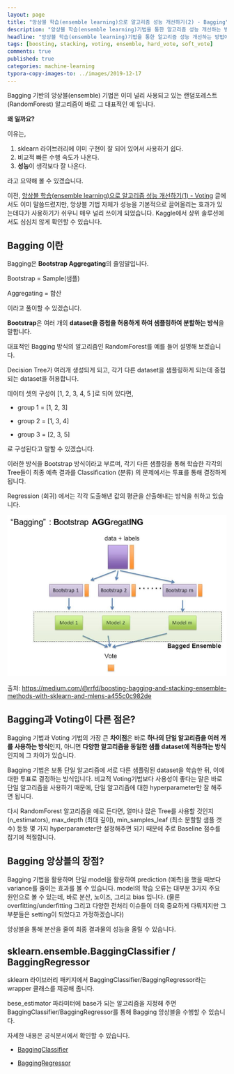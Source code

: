 ```yaml
---
layout: page
title: "앙상블 학습(ensemble learning)으로 알고리즘 성능 개선하기(2) - Bagging"
description: "앙상블 학습(ensemble learning)기법을 통한 알고리즘 성능 개선하는 방법에 대하여 알아보겠습니다."
headline: "앙상블 학습(ensemble learning)기법을 통한 알고리즘 성능 개선하는 방법에 대하여 알아보겠습니다."
tags: [boosting, stacking, voting, ensemble, hard_vote, soft_vote]
comments: true
published: true
categories: machine-learning
typora-copy-images-to: ../images/2019-12-17
---
```




Bagging 기반의 앙상블(ensemble) 기법은 이미 널리 사용되고 있는 랜덤포레스트(RandomForest) 알고리즘이 바로 그 대표적인 예 입니다.

**왜 일까요?** 

이유는,

1. sklearn 라이브러리에 이미 구현이 잘 되어 있어서 사용하기 쉽다.
2. 비교적 빠른 수행 속도가 나온다.
3. **성능**이 생각보다 잘 나온다.

라고 요약해 볼 수 있겠습니다.



이전, [앙상블 학습(ensemble learning)으로 알고리즘 성능 개선하기(1) - Voting](https://teddylee777.github.io/machine-learning/ensemble기법에-대한-이해와-종류-1) 글에서도 이미 말씀드렸지만, 앙상블 기법 자체가 성능을 기본적으로 끌어올리는 효과가 있는데다가 사용하기가 쉬우니 매우 널리 쓰이게 되었습니다. Kaggle에서 상위 솔루션에서도 심심치 않게 확인할 수 있습니다.



## Bagging 이란

Bagging은 **Bootstrap Aggregating**의 줄임말입니다.

Bootstrap = Sample(샘플)

Aggregating = 합산

이라고 풀이할 수 있겠습니다.

**Bootstrap**은 여러 개의 **dataset을 중첩을 허용하게 하여 샘플링하여 분할하는 방식**을 말합니다.

대표적인 Bagging 방식의 알고리즘인 RandomForest를 예를 들어 설명해 보겠습니다.

Decision Tree가 여러개 생성되게 되고, 각기 다른 dataset을 샘플링하게 되는데 중첩되는 dataset을 허용합니다.



데이터 셋의 구성이 [1, 2, 3, 4, 5 ]로 되어 있다면,

* group 1 = [1, 2, 3]

* group 2 = [1, 3, 4]

* group 3 = [2, 3, 5]

로 구성된다고 말할 수 있겠습니다.

이러한 방식을 Bootstrap 방식이라고 부르며, 각기 다른 샘플링을 통해 학습한 각각의 Tree들이 최종 예측 결과를 Classification (분류) 의 문제에서는 투표를 통해 결정하게 됩니다. 

Regression (회귀) 에서는 각각 도출해낸 값의 평균을 산출해내는 방식을 취하고 있습니다.



![image-20191217015537872](../images/2019-12-17/image-20191217015537872.png)

출처: https://medium.com/@rrfd/boosting-bagging-and-stacking-ensemble-methods-with-sklearn-and-mlens-a455c0c982de



## Bagging과 Voting이 다른 점은?

Bagging 기법과 Voting 기법의 가장 큰 **차이점**은 바로 **하나의 단일 알고리즘을 여러 개를 사용하는 방식**인지, 아니면 **다양한 알고리즘을 동일한 샘플 dataset에 적용하는 방식**인지에 그 차이가 있습니다.

Bagging 기법은 보통 단일 알고리즘에 서로 다른 샘플링된 dataset을 학습한 뒤, 이에 대한 투표로 결정하는 방식입니다. 비교적 Voting기법보다 사용성이 좋다는 말은 바로 단일 알고리즘을 사용하기 때문에, 단일 알고리즘에 대한 hyperparameter만 잘 해주면 됩니다. 

다시 RandomForest 알고리즘을 예로 든다면, 얼마나 많은 Tree를 사용할 것인지 (n_estimators), max_depth (최대 깊이), min_samples_leaf (최소 분할할 샘플 갯수) 등등 몇 가지 hyperparameter만 설정해주면 되기 때문에 주로 Baseline 점수를 잡기에 적절합니다.



## Bagging 앙상블의 장점?

Bagging 기법을 활용하며 단일 model을 활용하여 prediction (예측)을 했을 때보다 variance를 줄이는 효과를 볼 수 있습니다. model의 학습 오류는 대부분 3가지 주요 원인으로 볼 수 있는데, 바로 분산, 노이즈, 그리고 bias 입니다. (물론 overfitting/underfitting 그리고 다양한 전처리 이슈들이 더욱 중요하게 다뤄지지만 그 부분들은 setting이 되었다고 가정하겠습니다)

앙상블을 통해 분산을 줄여 최종 결과물의 성능을 올릴 수 있습니다.



## sklearn.ensemble.BaggingClassifier / BaggingRegressor

sklearn 라이브러리 패키지에서 BaggingClassifier/BaggingRegressor라는 wrapper 클래스를 제공해 줍니다.

bese_estimator 파라미터에 base가 되는 알고리즘을 지정해 주면 BaggingClassifier/BaggingRegressor를 통해 Bagging 앙상블을 수행할 수 있습니다.

자세한 내용은 공식문서에서 확인할 수 있습니다.

* [BaggingClassifier](https://scikit-learn.org/stable/modules/generated/sklearn.ensemble.BaggingClassifier.html)

* [BaggingRegressor](https://scikit-learn.org/stable/modules/generated/sklearn.ensemble.BaggingRegressor.html#sklearn.ensemble.BaggingRegressor)











